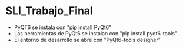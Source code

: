 # SLI_Trabajo_Final
-  PyQT6 se instala con "pip install PyQt6"
-  Las herramientas de PyQt6 se instalan con "pip install pyqt6-tools"
-  El entorno de desarrollo se abre con "PyQt6-tools designer"
